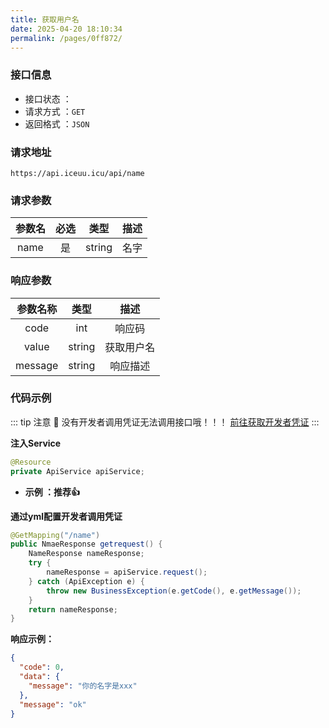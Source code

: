 ```yaml
---
title: 获取用户名
date: 2025-04-20 18:10:34
permalink: /pages/0ff872/
---
```

### 接口信息

- 接口状态 ： <Badge text="正常"/>
- 请求方式 ：`GET`
- 返回格式 ：`JSON`

### 请求地址
```shell
https://api.iceuu.icu/api/name
```

### 请求参数

| 参数名  | 必选 | 类型 | 描述 |
|:----:|:--:|:---:|:--:|
| name | 是  |  string  | 名字 |

### 响应参数

|  参数名称   |   类型   |  描述   |
|:-------:|:------:|:-----:|
|  code   |  int   |  响应码  |
|  value  | string | 获取用户名 |
| message | string | 响应描述  |

### 代码示例

::: tip 注意 🔔️
没有开发者调用凭证无法调用接口哦！！！ [前往获取开发者凭证](http://api.iceuu.icu/)
:::

**注入Service**

```java
@Resource
private ApiService apiService;
```

- **示例 ：推荐👍**

**通过yml配置开发者调用凭证**

```java
@GetMapping("/name")
public NmaeResponse getrequest() {
    NameResponse nameResponse;
    try {
        nameResponse = apiService.request();
    } catch (ApiException e) {
        throw new BusinessException(e.getCode(), e.getMessage());
    }
    return nameResponse;
}
```

**响应示例：**

```json
{
  "code": 0,
  "data": {
    "message": "你的名字是xxx"
  },
  "message": "ok"
}
```


